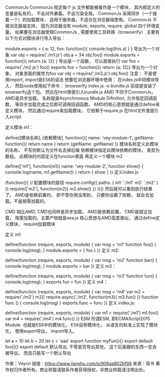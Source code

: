 CommonJs
CommonJs 规定每个 js 文件都能被看作是一个模块， 其内部定义的变量是私有的， 不会对外暴露。不会污染全局。
CommonJs 采用同步（一个接着一个）的加载模块， 适用于服务器，不适合在浏览器端使用。
CommonJs 不被浏览器端支持， 因为浏览器没有 module, exports, require, global 四个环境变量。
如果要在浏览器使用CommonJs , 需要使用工具转换（browserify）
主要有以下方式对模块进行导入导出：

module.exports = { a: 12, foo: function(){ console.log(this.a) } }
导出为一个对象
var obj = require('./m1.js')
obj.a = 34
obj.foo()
module.exports = function(){ return {a: 12} }
导出是一个函数， 可以直接执行
var foo = require('./m2.js')
foo()
exports.foo = function(){ return {a: 12}}
导出为一个对象， 对象里面的属性为foo
var obj = require('./m3.js')
obj.foo()
注意： 不是使用import, import是ES6的语法
想要在浏览器环境中使用：
在index.js中将模块导入， 然后node使用如下命令：
browserify index.js -o bundle.js 前提是安装了browserify这个包。
然后在html里面引入bundle.js
AMD
不同于CommonJs， AMD是异步加载， 名称就是Asynchronous Module Difinition, 允许指定回调函数， 等异步加载完成之后即可调用回调函数。
AMD的核心思想就是通过define来定义模块， 然后通过require来加载模块， 它依赖于require.js
在html文件里面引入script

<script src="require.js" data-main="./index.js"></script>
定义模块 m1：

define([模块名称], [依赖模块], function(){
  name: 'vey-module-1',
  getName: function(){
    return name
  }
  return {getName: getName}
})
模块名称定义此模块的名称， 不写则默认为文件名去掉后缀
依赖模块指定此模块依赖的模块， 类型为数组。
此模块的内容定义在function里面
再定义一个模块 m2

define(['m1'], function(m1){
  name: 'vey-module-2',
  function show() {
    console.log(name, m1.getName())
  }
  return { show }
})
定义index.js

(function(){
  // 配置模块的路径
  require.config({
    paths: {
      m1: './m1'
      m2: './m2'
    }
  })
  require(['m2'], function(m2){
    m2.show()
  })
})()
然后就可以看到执行结果了。
AMD是依赖前置的， 即不管你用没用到， 只要你设置了依赖， 就会去加载。不是按需加载的。

CMD
相比AMD, CMD也同样是异步加载， AMD是依赖前置， CMD是就近加载， 按需加载的。主要产物就是sea.js
核心思想与AMD高度类似， 通过define定义模块， require加载模块
<script src="sea.js"></script>
<script> seajs.use('./index.js') </script>
定义 m1:

define(function (require, exports, module) {
    var msg = 'm1'
    function foo() {
        console.log(msg);
    }
    module.exports = {
        foo
    }
})
定义 m2:

define(function (require, exports, module) {
    var msg = 'm2'
    function bar() {
        console.log(msg);
    }
    module.exports = bar
})
定义 m3：

define(function (require, exports, module) {
    var msg = 'm3'
    function fun() {
        console.log(msg);
    }
    exports.fun = fun
})
定义 m4：

define(function (require, exports, module) {
    var msg = 'm4'
    var m2 = require('./m2')
    m2()
    require.async('./m3', function(m3){
        m3.fun()
    })
    function func () {
        console.log(msg)
    }
    exports.func = func
})
定义 index.js:

define(function (require, exports, module) {
  var m1 = require('./m1')
  m1.foo()
  var m4 = require('./m4')
  m4.func()
})
ESM
所谓ESM, 即ECMAScript2015 Module. 也就是ES6中的模块化。
ES6自带模块化， 从语言的标准上实现了模块化， 使用export导出， import导入。

let a = 10
let b = 20
let c = 'aaa'
export function myFun(){}
export default foo(){} 
export default 默认导出, 不管是否导出其他， 这个后面跟的东西一定会被导出， 而且只能写一个默认导出

作者：Veycn
链接：https://www.jianshu.com/p/906aa802bf98
来源：简书
著作权归作者所有。商业转载请联系作者获得授权，非商业转载请注明出处。